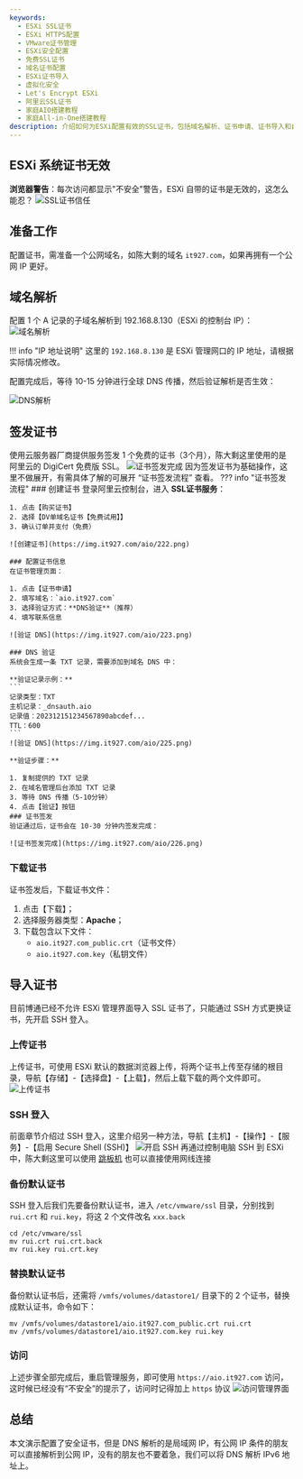 ```yaml
---
keywords:
  - ESXi SSL证书
  - ESXi HTTPS配置
  - VMware证书管理
  - ESXi安全配置
  - 免费SSL证书
  - 域名证书配置
  - ESXi证书导入
  - 虚拟化安全
  - Let's Encrypt ESXi
  - 阿里云SSL证书
  - 家庭AIO搭建教程
  - 家庭All-in-One搭建教程
description: 介绍如何为ESXi配置有效的SSL证书，包括域名解析、证书申请、证书导入和自动续期等完整流程，提升ESXi管理界面的安全性。
---
```

## ESXi 系统证书无效
**浏览器警告**：每次访问都显示"不安全"警告，ESXi 自带的证书是无效的，这怎么能忍？
![SSL证书信任](https://img.it927.com/aio/220.png)

## 准备工作
配置证书，需准备一个公网域名，如陈大剩的域名 `it927.com`，如果再拥有一个公网 IP 更好。

## 域名解析

配置 1 个 A 记录的子域名解析到 192.168.8.130（ESXi 的控制台 IP）：
![域名解析](https://img.it927.com/aio/248.png)

!!! info "IP 地址说明"
    这里的 `192.168.8.130` 是 ESXi 管理网口的 IP 地址，请根据实际情况修改。

配置完成后，等待 10-15 分钟进行全球 DNS 传播，然后验证解析是否生效：

![DNS解析](https://img.it927.com/aio/249.png)

## 签发证书
使用云服务器厂商提供服务签发 1 个免费的证书（3个月），陈大剩这里使用的是阿里云的 DigiCert 免费版 SSL。
![证书签发完成](https://img.it927.com/aio/226.png)
因为签发证书为基础操作，这里不做展开，有需具体了解的可展开 “证书签发流程” 查看。
??? info "证书签发流程"
    ### 创建证书
    登录阿里云控制台，进入 **SSL证书服务**：
    
    1. 点击【购买证书】
    2. 选择【DV单域名证书【免费试用】】
    3. 确认订单并支付（免费）
    
    ![创建证书](https://img.it927.com/aio/222.png)
    
    ### 配置证书信息
    在证书管理页面：
    
    1. 点击【证书申请】
    2. 填写域名：`aio.it927.com`
    3. 选择验证方式：**DNS验证**（推荐）
    4. 填写联系信息
    
    ![验证 DNS](https://img.it927.com/aio/223.png)
    
    ### DNS 验证
    系统会生成一条 TXT 记录，需要添加到域名 DNS 中：
    
    **验证记录示例：**
    ```
    记录类型：TXT
    主机记录：_dnsauth.aio
    记录值：202312151234567890abcdef...
    TTL：600
    ```
    ![验证 DNS](https://img.it927.com/aio/225.png)
    
    **验证步骤：**
    
    1. 复制提供的 TXT 记录
    2. 在域名管理后台添加 TXT 记录
    3. 等待 DNS 传播（5-10分钟）
    4. 点击【验证】按钮
    ### 证书签发
    验证通过后，证书会在 10-30 分钟内签发完成：
    
    ![证书签发完成](https://img.it927.com/aio/226.png)

### 下载证书

证书签发后，下载证书文件：

1. 点击【下载】；
2. 选择服务器类型：**Apache**；
3. 下载包含以下文件：
   - `aio.it927.com_public.crt`（证书文件）
   - `aio.it927.com.key`（私钥文件）

## 导入证书
目前博通已经不允许 ESXi 管理界面导入 SSL 证书了，只能通过 SSH 方式更换证书，先开启 SSH 登入。
### 上传证书
上传证书，可使用 ESXi 默认的数据浏览器上传，将两个证书上传至存储的根目录，导航【存储】-【选择盘】-【上载】，然后上载下载的两个文件即可。
![上传证书](https://img.it927.com/aio/254.png)
### SSH 登入
前面章节介绍过 SSH 登入，这里介绍另一种方法，导航【主机】-【操作】-【服务】-【启用 Secure Shell (SSH)】
![开启 SSH](https://img.it927.com/aio/253.png)
再通过控制电脑 SSH 到 ESXi 中，陈大剩这里可以使用 [跳板机](../network/jumper.md) 也可以直接使用网线连接
### 备份默认证书
SSH 登入后我们先要备份默认证书，进入 `/etc/vmware/ssl` 目录，分别找到 `rui.crt` 和 `rui.key`，将这 2 个文件改名 `xxx.back`
```shell
cd /etc/vmware/ssl
mv rui.crt rui.crt.back
mv rui.key rui.crt.key
```
### 替换默认证书
备份默认证书后，还需将 `/vmfs/volumes/datastore1/` 目录下的 2 个证书，替换成默认证书，命令如下：
```shell
mv /vmfs/volumes/datastore1/aio.it927.com_public.crt rui.crt
mv /vmfs/volumes/datastore1/aio.it927.com.key rui.key
```

### 访问
上述步骤全部完成后，重启管理服务，即可使用 `https://aio.it927.com` 访问，这时候已经没有“不安全”的提示了，访问时记得加上 `https` 协议
![访问管理界面](https://img.it927.com/aio/252.png)

## 总结
本文演示配置了安全证书，但是 DNS 解析的是局域网 IP，有公网 IP 条件的朋友可以直接解析到公网 IP，没有的朋友也不要着急，我们可以将 DNS 解析 IPv6 地址上。
